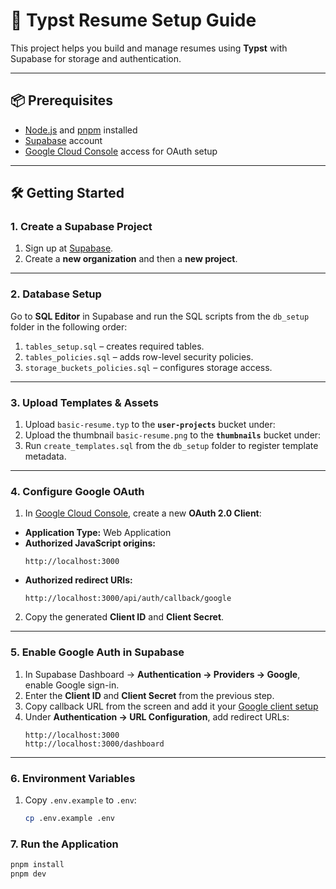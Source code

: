 # 🚀 Typst Resume Setup Guide

This project helps you build and manage resumes using **Typst** with Supabase for storage and authentication.

---

## 📦 Prerequisites

- [Node.js](https://nodejs.org/) and [pnpm](https://pnpm.io/) installed
- [Supabase](https://supabase.com/) account
- [Google Cloud Console](https://console.cloud.google.com/) access for OAuth setup

---

## 🛠️ Getting Started

### 1. Create a Supabase Project

1. Sign up at [Supabase](https://supabase.com/).
2. Create a **new organization** and then a **new project**.

---

### 2. Database Setup

Go to **SQL Editor** in Supabase and run the SQL scripts from the `db_setup` folder in the following order:

1. `tables_setup.sql` – creates required tables.
2. `tables_policies.sql` – adds row-level security policies.
3. `storage_buckets_policies.sql` – configures storage access.

---

### 3. Upload Templates & Assets

1. Upload `basic-resume.typ` to the **`user-projects`** bucket under:
2. Upload the thumbnail `basic-resume.png` to the **`thumbnails`** bucket under:
3. Run `create_templates.sql` from the `db_setup` folder to register template metadata.

---

### 4. Configure Google OAuth

1. In [Google Cloud Console](https://console.cloud.google.com/), create a new **OAuth 2.0 Client**:

- **Application Type:** Web Application
- **Authorized JavaScript origins:**
  ```
  http://localhost:3000
  ```
- **Authorized redirect URIs:**
  ```
  http://localhost:3000/api/auth/callback/google
  ```

2. Copy the generated **Client ID** and **Client Secret**.

---

### 5. Enable Google Auth in Supabase

1. In Supabase Dashboard → **Authentication → Providers → Google**, enable Google sign-in.
2. Enter the **Client ID** and **Client Secret** from the previous step.
3. Copy callback URL from the screen and add it your [Google client setup](https://console.cloud.google.com/)
4. Under **Authentication → URL Configuration**, add redirect URLs:
   ```
   http://localhost:3000
   http://localhost:3000/dashboard
   ```

---

### 6. Environment Variables

1. Copy `.env.example` to `.env`:
   ```bash
   cp .env.example .env
   ```

### 7. Run the Application

```bash
pnpm install
pnpm dev
```
